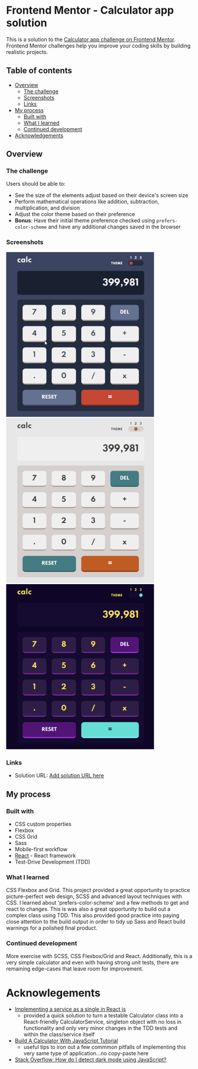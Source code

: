 # Frontend Mentor - Calculator app solution

This is a solution to the [Calculator app challenge on Frontend Mentor](https://www.frontendmentor.io/challenges/calculator-app-9lteq5N29). Frontend Mentor challenges help you improve your coding skills by building realistic projects. 

## Table of contents

- [Overview](#overview)
  - [The challenge](#the-challenge)
  - [Screenshots](#screenshots)
  - [Links](#links)
- [My process](#my-process)
  - [Built with](#built-with)
  - [What I learned](#what-i-learned)
  - [Continued development](#continued-development)
- [Acknowledgements](#acknowledgements)

## Overview

### The challenge

Users should be able to:

- See the size of the elements adjust based on their device's screen size
- Perform mathematical operations like addition, subtraction, multiplication, and division
- Adjust the color theme based on their preference
- **Bonus**: Have their initial theme preference checked using `prefers-color-scheme` and have any additional changes saved in the browser

### Screenshots
<img src="./public/screenshots/screenshot-theme1.png" width="400" title="Theme 1 Screenshot" />
<img src="./public/screenshots/screenshot-theme2.png" width="400" title="Theme 2 Screenshot" />
<img src="./public/screenshots/screenshot-theme3.png" width="400" title="Theme 3 Screenshot" />

### Links

- Solution URL: [Add solution URL here](https://your-solution-url.com)

## My process

### Built with

- CSS custom properties
- Flexbox
- CSS Grid
- Sass
- Mobile-first workflow
- [React](https://reactjs.org/) - React framework
- Test-Drive Development (TDD)

### What I learned

CSS Flexbox and Grid.  This project provided a great opportunity to practice 
picture-perfect web design, SCSS and advanced layout techniques with CSS.  I learned about 'prefers-color-scheme' and a few methods to get and react to changes.  This is was also a great opportunity to build out a complex class using TDD.  This also provided good practice into paying close attention to the build output in order to tidy up Sass and React build warnings for a polished final product.

### Continued development

More exercise with SCSS, CSS Flexbox/Grid and React.  Additionally, this is a very simple calculator and even with having strong unit tests, there are remaining edge-cases
that leave room for improvement.

# Acknowlegements
- [Implementing a service as a single in React js](https://www.youtube.com/watch?v=HPflyT2ni20)
  - provided a quick solution to turn a testable Calculator class into a React-friendly CalculatorService, singleton object with no loss in functionality and only very minor changes in the TDD tests and within the class/service itself
- [Build A Calculator With JavaScript Tutorial](https://www.youtube.com/watch?v=j59qQ7YWLxw)
  - useful tips to iron out a few commmon pitfalls of implementing this very same type of application...no copy-paste here
- [Stack Overflow: How do I detect dark mode using JavaScript?](https://stackoverflow.com/questions/56393880/how-do-i-detect-dark-mode-using-javascript)